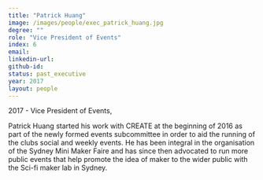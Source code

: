 ```yaml
---
title: "Patrick Huang"
image: /images/people/exec_patrick_huang.jpg
degree: ""
role: "Vice President of Events"
index: 6
email:
linkedin-url:
github-id:
status: past_executive
year: 2017
layout: people
---
```

2017 - Vice President of Events, 

Patrick Huang started his work with CREATE at the beginning of 2016 as part of the newly formed events subcommittee in order to aid the running of the clubs social and weekly events. He has been integral in the organisation of the Sydney Mini Maker Faire and has since then advocated to run more public events that help promote the idea of maker to the wider public with the Sci-fi maker lab in Sydney.

